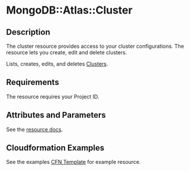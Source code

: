 # MongoDB::Atlas::Cluster

## Description
The cluster resource provides access to your cluster configurations. The resource lets you create, edit and delete clusters.

Lists, creates, edits, and deletes [Clusters](https://www.mongodb.com/docs/atlas/reference/api-resources-spec/v2/#tag/Clusters).

## Requirements

The resource requires your Project ID.

## Attributes and Parameters

See the [resource docs](docs/README.md).

## Cloudformation Examples

See the examples [CFN Template](/examples/cluster/cluster.json) for example resource.